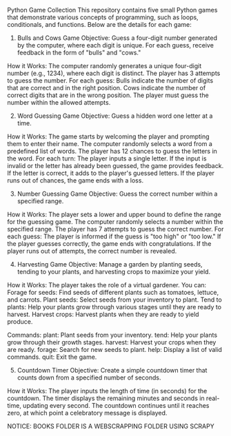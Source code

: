 Python Game Collection
This repository contains five small Python games that demonstrate various concepts of programming, such as loops, conditionals, and functions. Below are the details for each game:

1. Bulls and Cows Game
Objective: Guess a four-digit number generated by the computer, where each digit is unique. For each guess, receive feedback in the form of "bulls" and "cows."

How it Works:
The computer randomly generates a unique four-digit number (e.g., 1234), where each digit is distinct.
The player has 3 attempts to guess the number.
For each guess:
Bulls indicate the number of digits that are correct and in the right position.
Cows indicate the number of correct digits that are in the wrong position.
The player must guess the number within the allowed attempts.




2. Word Guessing Game
Objective: Guess a hidden word one letter at a time.

How it Works:
The game starts by welcoming the player and prompting them to enter their name.
The computer randomly selects a word from a predefined list of words.
The player has 12 chances to guess the letters in the word.
For each turn:
The player inputs a single letter.
If the input is invalid or the letter has already been guessed, the game provides feedback.
If the letter is correct, it adds to the player's guessed letters.
If the player runs out of chances, the game ends with a loss.



3. Number Guessing Game
Objective: Guess the correct number within a specified range.

How it Works:
The player sets a lower and upper bound to define the range for the guessing game.
The computer randomly selects a number within the specified range.
The player has 7 attempts to guess the correct number.
For each guess:
The player is informed if the guess is "too high" or "too low."
If the player guesses correctly, the game ends with congratulations.
If the player runs out of attempts, the correct number is revealed.





4. Harvesting Game
Objective: Manage a garden by planting seeds, tending to your plants, and harvesting crops to maximize your yield.

How it Works:
The player takes the role of a virtual gardener.
You can:
Forage for seeds: Find seeds of different plants such as tomatoes, lettuce, and carrots.
Plant seeds: Select seeds from your inventory to plant.
Tend to plants: Help your plants grow through various stages until they are ready to harvest.
Harvest crops: Harvest plants when they are ready to yield produce.

Commands:
plant: Plant seeds from your inventory.
tend: Help your plants grow through their growth stages.
harvest: Harvest your crops when they are ready.
forage: Search for new seeds to plant.
help: Display a list of valid commands.
quit: Exit the game.




5. Countdown Timer
Objective: Create a simple countdown timer that counts down from a specified number of seconds.

How it Works:
The player inputs the length of time (in seconds) for the countdown.
The timer displays the remaining minutes and seconds in real-time, updating every second.
The countdown continues until it reaches zero, at which point a celebratory message is displayed.






NOTICE: BOOKS FOLDER IS A WEBSCRAPPING FOLDER USING SCRAPY